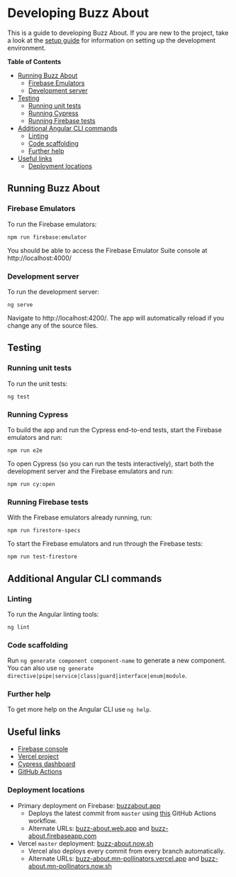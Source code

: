 # Developing Buzz About

This is a guide to developing Buzz About. If you are new to the project, take a look at the [setup guide](./SETUP.md) for information on setting up the development environment.

**Table of Contents**
- [Running Buzz About](#running-buzz-about)
  - [Firebase Emulators](#firebase-emulators)
  - [Development server](#development-server)
- [Testing](#testing)
  - [Running unit tests](#running-unit-tests)
  - [Running Cypress](#running-cypress)
  - [Running Firebase tests](#running-firebase-tests)
- [Additional Angular CLI commands](#additional-angular-cli-commands)
  - [Linting](#linting)
  - [Code scaffolding](#code-scaffolding)
  - [Further help](#further-help)
- [Useful links](#useful-links)
  - [Deployment locations](#deployment-locations)

## Running Buzz About

### Firebase Emulators

To run the Firebase emulators:
```
npm run firebase:emulator
```

You should be able to access the Firebase Emulator Suite console at http://localhost:4000/

### Development server

To run the development server:
```
ng serve
```

Navigate to http://localhost:4200/. The app will automatically reload if you change any of the source files.


## Testing

### Running unit tests

To run the unit tests:
```
ng test
```

### Running Cypress

To build the app and run the Cypress end-to-end tests, start the Firebase emulators and run:
```
npm run e2e
```

To open Cypress (so you can run the tests interactively), start both the development server and the Firebase emulators and run:
```
npm run cy:open
```

### Running Firebase tests

With the Firebase emulators already running, run:
```
npm run firestore-specs
```

To start the Firebase emulators and run through the Firebase tests:
```
npm run test-firestore
```

## Additional Angular CLI commands

### Linting

To run the Angular linting tools:
```
ng lint
```

### Code scaffolding

Run `ng generate component component-name` to generate a new component. You can also use `ng generate directive|pipe|service|class|guard|interface|enum|module`.

### Further help

To get more help on the Angular CLI use `ng help`.

## Useful links

- [Firebase console](https://console.firebase.google.com/project/buzz-about/overview)
- [Vercel project](https://vercel.com/mn-pollinators/buzz-about)
- [Cypress dashboard](https://dashboard.cypress.io/projects/zrfvs1)
- [GitHub Actions](https://github.com/mn-pollinators/buzz-about/actions)

### Deployment locations

- Primary deployment on Firebase: [buzzabout.app](https://buzzabout.app/)
  - Deploys the latest commit from `master` using [this](https://github.com/mn-pollinators/buzz-about/actions?query=workflow%3A%22Firebase+Deploy%22) GitHub Actions workflow.
  - Alternate URLs: [buzz-about.web.app](https://buzz-about.web.app/) and [buzz-about.firebaseapp.com](https://buzz-about.firebaseapp.com/)
- Vercel `master` deployment: [buzz-about.now.sh](https://buzz-about.now.sh/)
  - Vercel also deploys every commit from every branch automatically.
  - Alternate URLs: [buzz-about.mn-pollinators.vercel.app](https://buzz-about.mn-pollinators.vercel.app/) and [buzz-about.mn-pollinators.now.sh](https://buzz-about.mn-pollinators.now.sh/)
